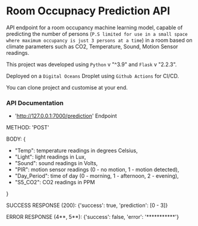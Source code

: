 # Room Occupnacy Prediction API 

API endpoint for a room occupancy machine learning model, capable of predicting the number of persons (`P.S limited for use in a small space where maximum occupancy is just 3 persons at a time`) in a room based on climate parameters such as CO2, Temperature, Sound, Motion Sensor readings. 

This project was developed using `Python` v "^3.9" and `Flask` v "2.2.3".

Deployed on a `Digital Oceans` Droplet using `Github Actions` for CI/CD.

You can clone project and customise at your end.

### API Documentation

- 'http://127.0.0.1:7000/prediction' Endpoint

METHOD: 'POST'

BODY: {

  - "Temp": temperature readings in degrees Celsius,
  - "Light": light readings in Lux,
  - "Sound": sound readings in Volts,
  - "PIR": motion sensor readings (0 - no motion, 1 - motion detected),
  - "Day_Period": time of day (0 - morning, 1 - afternoon, 2 - evening),
  - "S5_CO2": CO2 readings in PPM

  }

SUCCESS RESPONSE (200): {'success': true, 'prediction': [0 - 3]}

ERROR RESPONSE (4**, 5**): {'success': false, 'error': '***********'}
